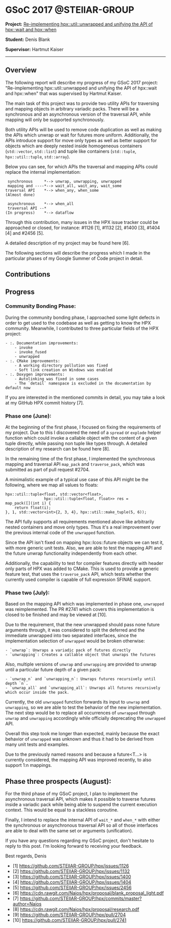 # GSoC 2017 @STEllAR-GROUP

**Project:** [Re-implementing hpx::util::unwrapped and unifying the API of hpx::wait and hpx::when](https://summerofcode.withgoogle.com/projects/#5515024297623552)

**Student:** Denis Blank

**Supervisor:** Hartmut Kaiser

-----

## Overview

The following report will describe my progress of my GSoC 2017 project:
"Re-implementing hpx::util::unwrapped and unifying the API of hpx::wait and hpx::when"
that was supervised by Hartmut Kaiser.

The main task of this project was to provide two utility APIs for traversing and mapping
objects in arbitrary variadic packs. There will be a synchronous and an asynchronous version of the traversal API, while mapping will only be supported synchronously.

Both utility APIs will be used to remove code duplication as well as making the
APIs which unwrap or wait for futures more uniform.
Additionally, the APIs introduce support for move only types as well as better support
for objects which are deeply nested inside homogeneous containers (`std::vector`, `std::list`)
and tuple like containers (`std::tuple`, `hpx::util::tuple`, `std::array`).

Below you can see, for which APIs the traversal and mapping APIs could
replace the internal implementation:

     synchronous     *--> unwrap, unwrapping, unwrapped
     mapping and ----*--> wait_all, wait_any, wait_some
    traversal API    *--> when_any, when_some
    (Almost done)
    
     asynchronous    *--> when_all
     traversal API --*
    (In progress)    *--> dataflow

Through this contribution, many issues in the HPX issue tracker could be approached or closed,
for instance: #1126 [1], #1132 [2], #1400 [3], #1404 [4] and #2456 [5].

A detailed description of my project may be found here [6].

The following sections will describe the progress which I made in the particular
phases of my Google Summer of Code project in detail.

## Contributions



## Progress
### Community Bonding Phase:

During the community bonding phase, I approached some light defects in order
to get used to the codebase as well as getting to know the HPX community.
Meanwhile, I contributed to three particular fields of the HPX project:

    - :. Documentation improvements:
        - invoke
        - invoke_fused
        - unwrapped
    - :. CMake improvements:
        - A working directory pollution was fixed
        - Soft link creation on Windows was enabled
    - :. Doxygen improvements:
        - Autolinking was fixed in some cases
        - The `detail` namespace is excluded in the documentation by default now

If you are interested in the mentioned commits in detail,
you may take a look at my GitHub HPX commit history [7].

### Phase one (June):

At the beginning of the first phase, I focused on fixing the requirements
of my project. Due to this I discovered the need of a `spread` or `explode`
helper function which could invoke a callable object with the content of a given
tuple directly, while passing non tuple like types through.
A detailed description of my research can be found here [8].

In the remaining time of the first phase, I implemented the synchronous mapping
and traversal API `map_pack` and `traverse_pack`, which was submitted as part of
pull request #2704.

A minimalistic example of a typical use case of this API might be the following,
where we map all values to floats:

    hpx::util::tuple<float, std::vector<float>,
                     hpx::util::tuple<float, float>> res =
    map_pack([](int i) {
        return float(i);
    }, 1, std::vector<int>{2, 3, 4}, hpx::util::make_tuple(5, 6));

The API fully supports all requirements mentioned above like arbitrarily nested containers
and move only types. Thus it's a real improvement over the previous internal code
of the `unwrapped` function.

Since the API isn't fixed on mapping hpx::lcos::future objects we can test it,
with more generic unit tests. Also, we are able to test the mapping API and the
future unwrap functionality independently from each other.

Additionally, the capability to test for compiler features directly with header only
parts of HPX was added to CMake.
This is used to provide a generic feature test, that uses the `traverse_pack` API,
which tests whether the currently used compiler is capable of
full expression SFINAE support.

### Phase two (July):

Based on the mapping API which was implemented in phase one,
`unwrapped` was reimplemented. The PR #2741 which covers this implementation
is closed to be finished and may be viewed at [10].

Due to the requirement, that the new unwrapped should pass none future
arguments through, it was considered to split the deferred and the immediate
unwrapped into two separated interfaces,
since the implementation selection of `unwrapped` would be broken otherwise:

    - `unwrap`: Unwraps a variadic pack of futures directly
    - `unwrapping`: Creates a callable object that unwraps the futures

Also, multiple versions of `unwrap` and `unwrapping` are provided to unwrap
until a particular future depth of a given pack:

    - `unwrap_n` and `unwrapping_n`: Unwraps futures recursively until depth `n`.
    - `unwrap_all` and `unwrapping_all`: Unwraps all futures recursively which occur inside the pack.

Currently, the old `unwrapped` function forwards its input to `unwrap` and `unwrapping`,
so we are able to test the behavior of the new implementation.
The next step would be to replace all occurrences of `unwrapped` through
`unwrap` and `unwrapping` accordingly while officially deprecating the `unwrapped` API.

Overall this step took me longer than expected, mainly because the exact behavior
of `unwrapped` was unknown and thus it had to be derived from many unit tests and examples.

Due to the previously named reasons and because a future<T...> is currently considered,
the mapping API was improved recently, to also support 1:n mappings.

## Phase three prospects (August):

For the third phase of my GSoC project, I plan to implement the asynchronous traversal API,
which makes it possible to traverse futures inside a variadic pack while being able
to suspend the current execution context. This would be equal to a stackless coroutine.

Finally, I intend to replace the internal API of `wait_*` and `when_*` with either
the synchronous or asynchronous traversal API so all of those interfaces are able to
deal with the same set or arguments (unification).


If you have any questions regarding my GSoC project,
don't hesitate to reply to this post.
I'm looking forward to receiving your feedback.

Best regards,
Denis

- [1]  https://github.com/STEllAR-GROUP/hpx/issues/1126
- [2]  https://github.com/STEllAR-GROUP/hpx/issues/1132
- [3]  https://github.com/STEllAR-GROUP/hpx/issues/1400
- [4]  https://github.com/STEllAR-GROUP/hpx/issues/1404
- [5]  https://github.com/STEllAR-GROUP/hpx/issues/2456
- [6]  https://cdn.rawgit.com/Naios/hpx/proposal/blank_proposal_light.pdf
- [7]  https://github.com/STEllAR-GROUP/hpx/commits/master?author=Naios
- [8]  https://cdn.rawgit.com/Naios/hpx/proposal/research.pdf
- [9]  https://github.com/STEllAR-GROUP/hpx/pull/2704
- [10] https://github.com/STEllAR-GROUP/hpx/pull/2741
